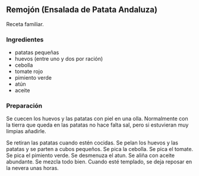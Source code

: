 ## Remojón (Ensalada de Patata Andaluza)

Receta familiar.

### Ingredientes

- patatas pequeñas
- huevos (entre uno y dos por ración)
- cebolla
- tomate rojo
- pimiento verde
- atún
- aceite

### Preparación

Se cuecen los huevos y las patatas con piel en una olla.
Normalmente con la tierra que queda en las patatas no hace falta sal,
pero si estuvieran muy limpias añadirle.

Se retiran las patatas cuando estén cocidas.
Se pelan los huevos y las patatas y se parten a cubos pequeños.
Se pica la cebolla.
Se pica el tomate.
Se pica el pimiento verde.
Se desmenuza el atun.
Se aliña con aceite abundante.
Se mezcla todo bien.
Cuando esté templado, se deja reposar en la nevera unas horas.


